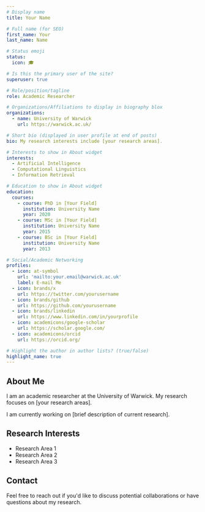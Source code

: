 ```yaml
---
# Display name
title: Your Name

# Full name (for SEO)
first_name: Your
last_name: Name

# Status emoji
status:
  icon: 🎓

# Is this the primary user of the site?
superuser: true

# Role/position/tagline
role: Academic Researcher

# Organizations/Affiliations to display in biography blox
organizations:
  - name: University of Warwick
    url: https://warwick.ac.uk/

# Short bio (displayed in user profile at end of posts)
bio: My research interests include [your research areas].

# Interests to show in About widget
interests:
  - Artificial Intelligence
  - Computational Linguistics
  - Information Retrieval

# Education to show in About widget
education:
  courses:
    - course: PhD in [Your Field]
      institution: University Name
      year: 2020
    - course: MSc in [Your Field]
      institution: University Name
      year: 2015
    - course: BSc in [Your Field]
      institution: University Name
      year: 2013

# Social/Academic Networking
profiles:
  - icon: at-symbol
    url: 'mailto:your.email@warwick.ac.uk'
    label: E-mail Me
  - icon: brands/x
    url: https://twitter.com/yourusername
  - icon: brands/github
    url: https://github.com/yourusername
  - icon: brands/linkedin
    url: https://www.linkedin.com/in/yourprofile
  - icon: academicons/google-scholar
    url: https://scholar.google.com/
  - icon: academicons/orcid
    url: https://orcid.org/

# Highlight the author in author lists? (true/false)
highlight_name: true
---
```


## About Me

I am an academic researcher at the University of Warwick. My research focuses on [your research areas].

I am currently working on [brief description of current research].

## Research Interests

- Research Area 1
- Research Area 2
- Research Area 3

## Contact

Feel free to reach out if you'd like to discuss potential collaborations or have questions about my research.
